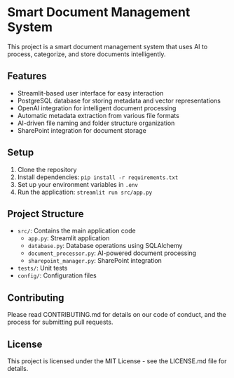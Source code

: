# Smart Document Management System

This project is a smart document management system that uses AI to process, categorize, and store documents intelligently.

## Features

- Streamlit-based user interface for easy interaction
- PostgreSQL database for storing metadata and vector representations
- OpenAI integration for intelligent document processing
- Automatic metadata extraction from various file formats
- AI-driven file naming and folder structure organization
- SharePoint integration for document storage

## Setup

1. Clone the repository
2. Install dependencies: `pip install -r requirements.txt`
3. Set up your environment variables in `.env`
4. Run the application: `streamlit run src/app.py`

## Project Structure

- `src/`: Contains the main application code
  - `app.py`: Streamlit application
  - `database.py`: Database operations using SQLAlchemy
  - `document_processor.py`: AI-powered document processing
  - `sharepoint_manager.py`: SharePoint integration
- `tests/`: Unit tests
- `config/`: Configuration files

## Contributing

Please read CONTRIBUTING.md for details on our code of conduct, and the process for submitting pull requests.

## License

This project is licensed under the MIT License - see the LICENSE.md file for details.
